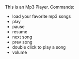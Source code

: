 This is an Mp3 Player. Commands:

- load your favorite mp3 songs
- play
- pause
- resume
- next song
- prev song
- double click to play a song
- volume